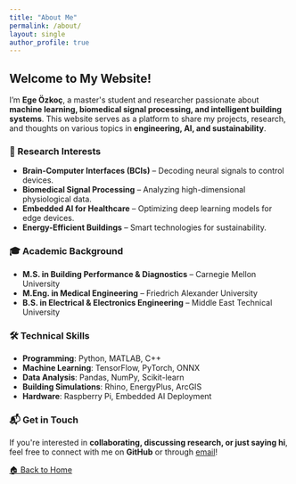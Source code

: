 ```yaml
---
title: "About Me"
permalink: /about/
layout: single
author_profile: true
---
```


## Welcome to My Website!

I’m **Ege Özkoç**, a master's student and researcher passionate about **machine learning, biomedical signal processing, and intelligent building systems**. This website serves as a platform to share my projects, research, and thoughts on various topics in **engineering, AI, and sustainability**.

### 🔬 Research Interests
- **Brain-Computer Interfaces (BCIs)** – Decoding neural signals to control devices.
- **Biomedical Signal Processing** – Analyzing high-dimensional physiological data.
- **Embedded AI for Healthcare** – Optimizing deep learning models for edge devices.
- **Energy-Efficient Buildings** – Smart technologies for sustainability.

### 🎓 Academic Background
- **M.S. in Building Performance & Diagnostics** – Carnegie Mellon University
- **M.Eng. in Medical Engineering** – Friedrich Alexander University
- **B.S. in Electrical & Electronics Engineering** – Middle East Technical University

### 🛠 Technical Skills
- **Programming**: Python, MATLAB, C++
- **Machine Learning**: TensorFlow, PyTorch, ONNX
- **Data Analysis**: Pandas, NumPy, Scikit-learn
- **Building Simulations**: Rhino, EnergyPlus, ArcGIS
- **Hardware**: Raspberry Pi, Embedded AI Deployment

### 📬 Get in Touch
If you're interested in **collaborating, discussing research, or just saying hi**, feel free to connect with me on **GitHub** or through [email](mailto:your.email@example.com)!

[🏠 Back to Home](/)
